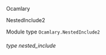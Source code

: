 Ocamlary

NestedInclude2

Module type `Ocamlary.NestedInclude2`

<a id="type-nested_include"></a>

###### type nested_include
